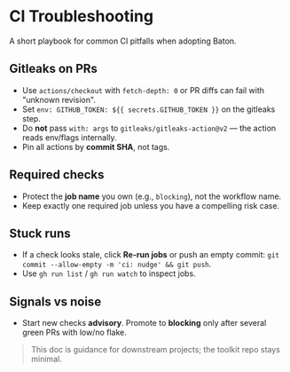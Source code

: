 # CI Troubleshooting

A short playbook for common CI pitfalls when adopting Baton.

## Gitleaks on PRs
- Use `actions/checkout` with `fetch-depth: 0` or PR diffs can fail with "unknown revision".
- Set `env: GITHUB_TOKEN: ${{ secrets.GITHUB_TOKEN }}` on the gitleaks step.
- Do **not** pass `with: args` to `gitleaks/gitleaks-action@v2` — the action reads env/flags internally.
- Pin all actions by **commit SHA**, not tags.

## Required checks
- Protect the **job name** you own (e.g., `blocking`), not the workflow name.
- Keep exactly one required job unless you have a compelling risk case.

## Stuck runs
- If a check looks stale, click **Re-run jobs** or push an empty commit: `git commit --allow-empty -m 'ci: nudge' && git push`.
- Use `gh run list` / `gh run watch` to inspect jobs.

## Signals vs noise
- Start new checks **advisory**. Promote to **blocking** only after several green PRs with low/no flake.

> This doc is guidance for downstream projects; the toolkit repo stays minimal.

